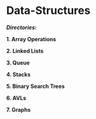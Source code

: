 # Data-Structures


***Directories:***


**1. Array Operations**
 
**2. Linked Lists**   

**3. Queue**

**4. Stacks**

**5. Binary Search Trees**

**6. AVLs**

**7. Graphs**

